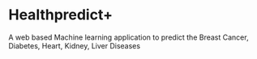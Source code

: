 # Healthpredict+ 

A web based Machine learning application to predict the Breast Cancer, Diabetes, Heart, Kidney, Liver Diseases 

